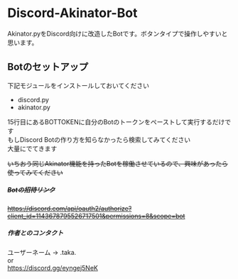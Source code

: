 # Discord-Akinator-Bot
Akinator.pyをDiscord向けに改造したBotです。ボタンタイプで操作しやすいと思います。
## Botのセットアップ
下記モジュールをインストールしておいてください
- discord.py
- akinator.py
    
15行目にあるBOTTOKENに自分のBotのトークンをペーストして実行するだけです  
もしDiscord Botの作り方を知らなかったら検索してみてください  
大量にでてきます  

~~いちおう同じAkinator機能を持ったBotを稼働させているので、興味があったら使ってみてください~~  
##### ~~Botの招待リンク~~  
~~https://discord.com/api/oauth2/authorize?client_id=1143678795526717501&permissions=8&scope=bot~~  

##### 作者とのコンタクト  
ユーザーネーム -> .taka.  
or  
https://discord.gg/eyngej5NeK  
